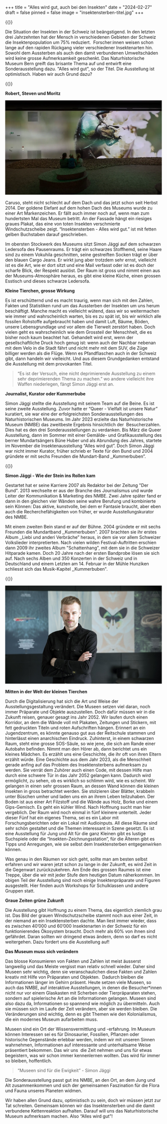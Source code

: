 +++
title = "Alles wird gut, auch bei den Insekten"
date = "2024-02-27"
draft = false
pinned = false
image = "insektensterben-titel.jpg"
+++
<!--StartFragment-->

{{<lead>}}

Die Situation der Insekten in der Schweiz ist beängstigend. In den letzten drei Jahrzehnten hat der Mensch in verschiedenen Gebieten der Schweiz die Insektenpopulation um 75% reduziert.  Forscher:innen weisen schon lange auf den rapiden Rückgang vieler verschiedener Insektenarten hin. Sowohl dem Aussterben als auch den damit verbundenen Umweltschäden wird keine grosse Aufmerksamkeit geschenkt. Das Naturhistorische Museum Bern greift das brisante Thema auf und entwirft eine Sonderausstellung dazu. "Alles wird gut", so der Titel. Die Ausstellung ist optimistisch. Haben wir auch Grund dazu?

{{</lead>}}

**Robert, Steven und Moritz**

<!--EndFragment-->

![Mitten in der Sonderausstellung der kleinen Tierchen: hier in gross. (Quelle: Der Bund-Ausstellung über Insektensterben)](nmbe-insektensterben-kafer.webp)

<!--StartFragment-->

Caruso, steht nicht schlecht auf dem Dach und das jetzt schon seit Herbst 2014. Der goldene Elefant auf dem hohen Dach des Museums wurde zu einer Art Markenzeichen. Er fällt auch immer noch auf, wenn man zum hundertsten Mal das Museum betritt. An der Fassade hängt ein riesiges graues Plakat, das eine von toten Insekten verschmierte Windschutzscheibe zeigt. “Insektensterben - Alles wird gut.” ist mit fetten gelben Buchstaben darauf geschrieben. 



Im obersten Stockwerk des Museums sitzt Simon Jäggi auf dem schwarzen Ledersofa des Pausenraums. Er trägt ein schwarzes Stoffhemd, seine Haare sind zu einem Vokuhila geschnitten, seine gestreiften Socken trägt er über den blauen Cargo Jeans. Er wirkt jung aber trotzdem sehr ernst, vielleicht ist es die Art, wie er dort sitzt und eine Mail verfasst oder ist es doch der scharfe Blick, der Respekt auslöst. Der Raum ist gross und nimmt einen aus der Museums-Atmosphäre heraus, es gibt eine kleine Küche, einen grossen Esstisch und dieses schwarze Ledersofa. 



**Kleine Tierchen, grosse Wirkung**

Es ist erschütternd und es macht traurig, wenn man sich mit den Zahlen, Fakten und Statistiken rund um das Aussterben der Insekten um uns herum beschäftigt. Manche macht es vielleicht wütend, dass wir so weitermachen wie immer und wahrscheinlich warten, bis es zu spät ist, bis wir wirklich alle fossilen Rohstoffe aufgebraucht haben und damit Luft, Bäume, Böden, unsere Lebensgrundlage und vor allem die Tierwelt zerstört haben. Doch vielen geht es wahrscheinlich wie dem Grossteil der Menschheit, die es bisher noch kaum beachtet hat. Gehandelt wird erst, wenn der gesellschaftliche Druck hoch genug ist: wenn auch der Nachbar nebenan mit dem Velo in die Stadt fährt und nicht mehr mit dem SUV, die Züge billiger werden als die Flüge. Wenn es Pfandflaschen auch in der Schweiz gibt, dann handeln wir vielleicht. Und aus diesem Grundgedanken entstand die Ausstellung mit dem provokanten Titel. 



> “Es ist der Versuch, eine nicht deprimierende Ausstellung zu einem sehr deprimierenden Thema zu machen.” wo andere vielleicht ihre Waffen niederlegen, fängt Simon Jäggi erst an. 



**Journalist, Kurator oder Kummerbube**

Simon Jäggi stellte die Ausstellung mit seinem Team auf die Beine. Es ist seine zweite Ausstellung. Zuvor hatte er “Queer - Vielfalt ist unsere Natur” kuratiert, sie war eine der erfolgreichsten Sonderausstellungen des Naturhistorischen Museums. Im Jahr 2023 erzielte das Naturhistorische Museum (NMBE) das zweitbeste Ergebnis hinsichtlich der  Besucherzahlen. Dies hat es den drei Sonderausstellungen zu verdanken. Bis März die Queer Ausstellung, dann im Sommer mit einer Gemälde- und Grafikausstellung des berner Mundartsängers Büne Huber und als Abrundung des Jahres, startete im November die Insektenausstellung “Alles wird gut”. Doch Simon Jäggi war nicht immer Kurator, früher schrieb er Texte für den Bund und 2004 gründete er mit sechs Freunden die Mundart-Band ,,Kummerbuben”.

<!--EndFragment-->

{{<box title="Ausklappbare Box">}}

**Simon Jäggi - Wie der Stein ins Rollen kam**

Gestartet hat er seine Karriere 2007 als Redaktor bei der Zeitung "Der Bund". 2013 wechselte er aus der Branche des Journalismus und wurde Leiter der Kommunikation & Marketing des NMBE. Zwei Jahre später fand er dann in den gleichen vier Wänden seine wahre Berufung und kombinierte sein Können: Das aktive, kunstvolle, bei dem er Fantasie braucht, aber eben auch die Recherchefähigkeiten von früher, er wurde Ausstellungskurator des NMBE. 

Mit einem zweiten Bein stand er auf der Bühne. 2004 gründete er mit sechs Freunden die Mundartband ,,Kummerbuben". 2007 brachten sie ihr erstes Album ,,Liebi und anderi Verbräche” heraus, in dem sie vor allem Schweizer Volkslieder interpretierten. Nach vielen wilden Festival-Auftritten erschien dann 2009 ihr zweites Album "Schattenhang", mit dem sie in die Schweizer Hitparade kamen. Doch 20 Jahre nach der ersten Bandprobe lösen sie sich auf. Nach sechs Alben und 350 Konzerten in der Schweiz und in Deutschland und einem Letzten am 14. Februar in der Mühle Hunziken schliesst sich das Musik-Kapitel ,,Kummerbuben".

{{</box>}}

![Simon Jäggi/Kurator – (Bild: NMBE)](nmbe_simon_jaeggi-217050.jpg)

<!--StartFragment-->



**Mitten in der Welt der kleinen Tierchen**

Durch die Digitalisierung hat sich die Art und Weise der Ausstellungsgestaltung verändert. Die Museen setzen viel daran, noch immer Präparate und Objekte auszustellen. Doch dafür müssen wir in die Zukunft reisen, genauer gesagt ins Jahr 2052. Wir laufen durch einen Korridor, an dem die Wände voll mit Plakaten, Zeitungen und Stickern, mit fett gedruckten Titeln und roten Aufschriften hängen. Erinnert an ein Jugendzentrum, es könnte genauso gut aus der Reitschule stammen und hinterlässt einen anarchischen Eindruck. Zuhinterst, in einem schwarzen Raum, steht eine grosse SOS-Säule, so wie jene, die sich am Rande einer Autobahn befinden. Nimmt man den Hörer ab, dann berichtet uns ein kleines Mädchen. Es erzählt uns eine Geschichte, die ihr oft von ihren Eltern erzählt würde. Eine Geschichte aus dem Jahr 2023, als die Menschheit gerade anfing auf das Problem des Insektensterbens aufmerksam zu werden. Sie verrät dem Zuhörer auch einen Code, mit dessen Hilfe man durch eine schwere Tür in das Jahr 2052 gelangen kann. Dadurch wird ermöglicht, zu sehen, ob es wirklich so schlimm wird, wie es scheint. Wir gelangen in einen sehr grossen Raum, an dessen Wand können die kleinen Insekten in gross betrachtet werden. Sie stolzieren über Blätter, krabbeln unter Büschen umher und laden uns ein an ihrem Leben teilzuhaben. Der Boden ist aus einer Art Filzstoff und die Wände aus Holz, Borke und einem Gips-Gemisch. Es geht ein kühler Wind. Nach Hoffnung sucht man hier vergeblich. Der Raum wird noch einmal in fünf kleinere unterteilt. Jeder dieser Fünf hat ein eigenes Thema, sei es ein Labor mit Forschungsberichten oder ein Lokal mit Audioinputs. All diese Räume sind sehr schön gestaltet und die Themen interessant in Szene gesetzt. Es ist eine Ausstellung für Jung und Alt für die ganz Kleinen gibt es lustige Suchspiele oder die “Insekten-Zeichnungsstation”, für die Älteren gibt es Tipps und Anregungen, wie sie selbst dem Insektensterben entgegenwirken können. 

Was genau in den Räumen vor sich geht, sollte man am besten selbst erfahren und wir waren jetzt schon zu lange in der Zukunft, es wird Zeit in die Gegenwart zurückzukehren. Am Ende des grossen Raumes ist eine Treppe, über die wir mit jeder Stufe dem heutigen Datum näherkommen. Im obigen Teil der Ausstellung sind noch einige Insektenpräparate und Figuren ausgestellt. Hier finden auch Workshops für Schulklassen und andere Gruppen statt.



**Graue Zeiten grüne Zukunft** 

Die Ausstellung gibt Hoffnung zu einem Thema, das eigentlich ziemlich grau ist. Das Bild der grauen Windschutzscheibe stammt noch aus einer Zeit, in der niemand an ein Insektensterben dachte. Man liest immer wieder, dass es zwischen 40’000 und 60’000 Insektenarten in der Schweiz für ein funktionierendes Ökosystem braucht. Doch mehr als 60% von ihnen sind gefährdet. Daran sollten wir dringend etwas ändern, denn so darf es nicht weitergehen. Dazu fordert uns die Ausstellung auf!



**Das Museum muss sich verändern**

Das blosse Konsumieren von Fakten und Zahlen ist meist äusserst langweilig und das Meiste vergisst man relativ schnell wieder. Daher sind Museen sehr wichtig, denn sie veranschaulichen diese Fakten und Zahlen kreativ mit Hilfe von Präparaten und Objekten.  Dadurch bleiben die Informationen länger im Gehirn präsent. Heute setzen viele Museen, so auch das NMBE, auf interaktive Ausstellungen, in denen die Besucher*innen nicht nur vor einem Glaskasten mit Scherben oder Tierpräparaten stehen, sondern auf spielerische Art an die Informationen gelangen. Museen sind also dazu da, Informationen so spannend wie möglich zu übermitteln. Auch sie müssen sich im Laufe der Zeit verändern, aber sie werden bleiben. Die Veränderungen sind wichtig, denn es gibt Themen wie den Kolonialismus, die ein modernes Museum aufarbeiten muss. 

Museen sind ein Ort der Wissensvermittlung und -erfahrung. Im Museum können Interessen sei es für Dinosaurier, Fossilien, Pflanzen oder historische Gegenstände erlebbar werden, indem wir mit unseren Sinnen wahrnehmen, Informationen auf interessante und unterhaltsame Weise präsentiert bekommen. Das wir uns  die Zeit nehmen und uns für etwas begeistern, was wir schon immer kennenlernen wollten. Das wird für immer so bleiben, hoffentlich. 

> “Museen sind für die Ewigkeit” - Simon Jäggi



Die Sonderausstellung passt gut ins NMBE, an den Ort, an dem Jung und Alt zusammenkommen und sich der gemeinsamen Faszination für die Flora und Fauna unseres Planeten widmen.

Wir haben allen Grund dazu, optimistisch zu sein, doch wir müssen jetzt zur Tat schreiten. Gemeinsam können wir das Insektensterben und die damit verbundene Kettenreaktion aufhalten. Darauf will uns das Naturhistorische Museum aufmerksam machen. Also “Alles wird gut”!

<!--EndFragment-->